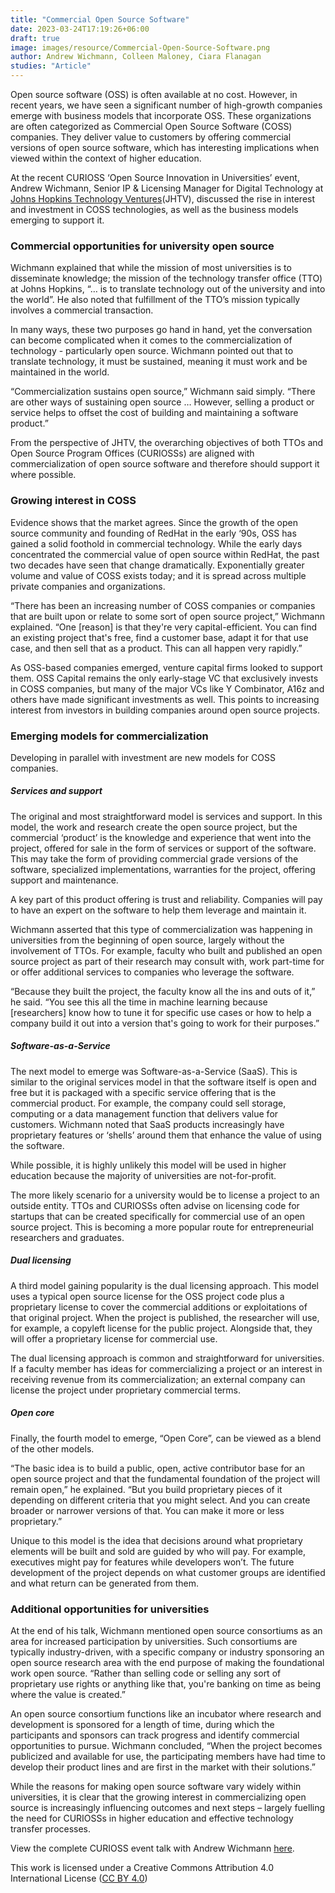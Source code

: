 ```yaml
---
title: "Commercial Open Source Software"
date: 2023-03-24T17:19:26+06:00
draft: true
image: images/resource/Commercial-Open-Source-Software.png
author: Andrew Wichmann, Colleen Maloney, Ciara Flanagan
studies: "Article"
---
```


Open source software (OSS) is often available at no cost. However, in recent years, we have seen a significant number of high-growth companies emerge with business models that incorporate OSS. These organizations are often categorized as Commercial Open Source Software (COSS) companies. They deliver value to customers by offering commercial versions of open source software, which has interesting implications when viewed within the context of higher education.

At the recent CURIOSS ‘Open Source Innovation in Universities’ event, Andrew Wichmann, Senior IP & Licensing Manager for Digital Technology at [Johns Hopkins Technology Ventures](https://ventures.jhu.edu/)(JHTV),  discussed the rise in interest and investment in COSS technologies, as well as the business models emerging to support it.

### Commercial opportunities for university open source

Wichmann explained that while the mission of most universities is to disseminate knowledge; the mission of the technology transfer office (TTO) at Johns Hopkins, “… is to translate technology out of the university and into the world”. He also noted that fulfillment of the TTO’s mission typically involves a commercial transaction. 

In many ways, these two purposes go hand in hand, yet the conversation can become complicated when it comes to the commercialization of technology - particularly open source. Wichmann pointed out that to translate technology, it must be sustained, meaning it must work and be maintained in the world.

“Commercialization sustains open source,” Wichmann said simply. “There are other ways of sustaining open source … However, selling a product or service helps to offset the cost of building and maintaining a software product.” 

From the perspective of JHTV, the overarching objectives of both TTOs and Open Source Program Offices (CURIOSSs) are aligned with commercialization of open source software and therefore should support it where possible.

### Growing interest in COSS

Evidence shows that the market agrees. Since the growth of the open source community and founding of RedHat in the early ‘90s, OSS has gained a solid foothold in commercial technology. While the early days concentrated the commercial value of open source within RedHat, the past two decades have seen that change dramatically. Exponentially greater volume and value of COSS exists today; and it is spread across multiple private companies and organizations.

“There has been an increasing number of COSS companies or companies that are built upon or relate to some sort of open source project,” Wichmann explained. “One [reason] is that they're very capital-efficient.  You can find an existing project that's free, find a customer base, adapt it for that use case, and then sell that as a product. This can all happen very rapidly.”

As OSS-based companies emerged, venture capital firms looked to support them. OSS Capital remains the only early-stage VC that exclusively invests in COSS companies, but many of the major VCs like Y Combinator, A16z and others have made significant investments as well. This points to increasing interest from investors in building companies around open source projects.

### Emerging models for commercialization

Developing in parallel with investment are new models for COSS companies.

##### Services and support

The original and most straightforward model is services and support. In this model, the work and research create the open source project, but the commercial ‘product’ is the knowledge and experience that went into the project, offered for sale in the form of services or support of the software. This may take the form of providing commercial grade versions of the software, specialized implementations, warranties for the project, offering support and maintenance. 

A key part of this product offering is trust and reliability. Companies will pay to have an expert on the software to help them leverage and maintain it.

Wichmann asserted that this type of commercialization was happening in universities from the beginning of open source, largely without the involvement of TTOs. For example, faculty who built and published an open source project as part of their research may consult with, work part-time for or offer additional services to companies who leverage the software. 

“Because they built the project, the faculty know all the ins and outs of it,” he said. “You see this all the time in machine learning because [researchers] know how to tune it for specific use cases or how to help a company build it out into a version that's going to work for their purposes.”

##### Software-as-a-Service

The next model to emerge was Software-as-a-Service (SaaS). This is similar to the original services model in that the software itself is open and free but it is packaged with a specific service offering that is the commercial product. For example, the company could sell storage, computing or a data management function that delivers value for customers. Wichmann noted that SaaS products increasingly have proprietary features or ‘shells’ around them that enhance the value of using the software.

While possible, it is highly unlikely this model will be used in higher education because the majority of universities are not-for-profit. 

The more likely scenario for a university would be to license a project to an outside entity. TTOs and CURIOSSs often advise on licensing code for startups that can be created specifically for commercial use of an open source project. This is becoming a more popular route for entrepreneurial researchers and graduates.

##### Dual licensing

A third model gaining popularity is the dual licensing approach. This model uses a typical open source license for the OSS project code plus a proprietary license to cover the commercial additions or exploitations of that original project. When the project is published, the researcher will use, for example, a copyleft license for the public project. Alongside that, they will offer a proprietary license for commercial use.

The dual licensing approach is common and straightforward for universities. If a faculty member has ideas for commercializing a project or an interest in receiving revenue from its commercialization; an external company can license the project under proprietary commercial terms.

##### Open core

Finally, the fourth model to emerge, “Open Core”, can be viewed as a blend of the other models. 

“The basic idea is to build a public, open, active contributor base for an open source project and that the fundamental foundation of the project will remain open,” he explained. “But you build proprietary pieces of it depending on different criteria that you might select. And you can create broader or narrower versions of that. You can make it more or less proprietary.”

Unique to this model is the idea that decisions around what proprietary elements will be built and sold are guided by who will pay. For example, executives might pay for features while developers won’t. The future development of the project depends on what customer groups are identified and what return can be generated from them.

### Additional opportunities for universities

At the end of his talk, Wichmann mentioned open source consortiums as an area for increased participation by universities. Such consortiums are typically industry-driven, with a specific company or industry sponsoring an open source research area with the end purpose of making the foundational work open source. “Rather than selling code or selling any sort of proprietary use rights or anything like that, you're banking on time as being where the value is created.”

An open source consortium functions like an incubator where research and development is sponsored for a length of time, during which the participants and sponsors can track progress and identify commercial opportunities to pursue. Wichmann concluded, “When the project becomes publicized and available for use, the participating members have had time to develop their product lines and are first in the market with their solutions.”

While the reasons for making open source software vary widely within universities, it is clear that the growing interest in commercializing open source is increasingly influencing outcomes and next steps – largely fuelling the need for CURIOSSs in higher education and effective technology transfer processes.

View the complete CURIOSS event talk with Andrew Wichmann [here](https://www.youtube.com/watch?v=qL1CPIdD6IM).

This work is licensed under a Creative Commons Attribution 4.0 International License ([CC BY 4.0](https://creativecommons.org/licenses/by/4.0/))